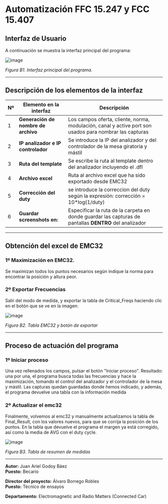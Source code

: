 # Automatización FFC 15.247 y FCC 15.407
## Interfaz de Usuario

A continuación se muestra la interfaz principal del programa:

![image](https://github.com/user-attachments/assets/83358e3f-9c1b-453f-b397-50428729e396)



  
*Figura B1. Interfaz principal del programa.*

---

## Descripción de los elementos de la interfaz

| Nº | Elemento en la interfaz             | Descripción                                                                 |
|----|-------------------------------------|-----------------------------------------------------------------------------|
| 1  | **Generación de nombre de archivo** | Los campos oferta, cliente, norma, modulación, canal y active port son usados para nombrar las capturas                         |
| 2  | **IP analizador e IP controlador**  | Se introduce la IP del analizador y del controlador de la mesa giratoria y mástil|
| 3  | **Ruta del template**          | Se escribe la ruta al template dentro del analizador incluyendo el .dfl                |
| 4  | **Archivo excel**      | Ruta al archivo excel que ha sido exportado desde EMC32             |
| 5  | **Corrección del duty**    | se introduce la correccion del duty según la expresión: corrección = 10*log(1/duty)                          |
| 6  | **Guardar screenshots en:**    | Especificar la ruta de la carpeta en donde guardar las capturas de pantallas **DENTRO** del analizador                          |

---
## Obtención del excel de EMC32
### 1º Maximización en EMC32.
Se maximizan todos los puntos necesarios según indique la norma para encontrar la posición y altura peor. 
### 2º Exportar Frecuencias
Salir del modo de medida, y exportar la tabla de Critical_Freqs haciendo clic en el botón que se ve en la imagen:

![image](https://github.com/user-attachments/assets/0792fb27-1b7b-4d15-b435-a1185092018b)


*Figura B2. Tabla EMC32 y botón de exportar*

---

## Proceso de actuación del programa
### 1º Iniciar proceso
Una vez rellenados los campos, pulsar el botón "Iniciar proceso".  Resultado: una por una, el programa busca todas las frecuencias y hace la maximización, tomando el control del analizador y el controlador de la mesa y mástil. Las capturas quedan guardadas donde hemos indicado, y además, el programa devuelve una tabla con la información medida

### 2º Actualizar el emc32
Finalmente, volvemos al emc32 y manualmente actualizamos la tabla de Final_Result, con los valores nuevos, para que se corrija la posición de los puntos. En la tabla que devuelve el programa el margen ya está corregido, así como la media de AVG con el duty cycle.

![image](https://github.com/user-attachments/assets/3f1d730f-bbf0-4c9f-bee9-1d0920bc8a86)


*Figura B3. Tabla de resumen de medidas*


---

**Autor:** Juan Ariel Godoy Báez        
**Puesto:** Becario

**Director del proyecto:** Álvaro Borrego Robles          
**Puesto:** Técnico de ensayos

**Departamento:** Electromagnetic and Radio Matters (Connected Car)
